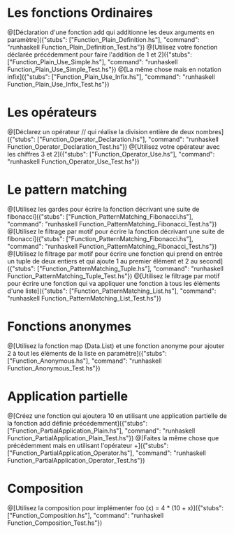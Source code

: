 # Les fonctions Ordinaires
@[Déclaration d'une fonction add qui additionne les deux arguments en paramètre]({"stubs": ["Function_Plain_Definition.hs"], "command": "runhaskell Function_Plain_Definition_Test.hs"})
@[Utilisez votre fonction déclarée précédemment pour faire l'addition de 1 et 2]({"stubs": ["Function_Plain_Use_Simple.hs"], "command": "runhaskell Function_Plain_Use_Simple_Test.hs"})
@[La même chose mais en notation infix]({"stubs": ["Function_Plain_Use_Infix.hs"], "command": "runhaskell Function_Plain_Use_Infix_Test.hs"})

# Les opérateurs
@[Déclarez un opérateur // qui réalise la division entière de deux nombres]({"stubs": ["Function_Operator_Declaration.hs"], "command": "runhaskell Function_Operator_Declaration_Test.hs"})
@[Utilisez votre opérateur avec les chiffres 3 et 2]({"stubs": ["Function_Operator_Use.hs"], "command": "runhaskell Function_Operator_Use_Test.hs"})

# Le pattern matching
@[Utilisez les gardes pour écrire la fonction décrivant une suite de fibonacci]({"stubs": ["Function_PatternMatching_Fibonacci.hs"], "command": "runhaskell Function_PatternMatching_Fibonacci_Test.hs"})
@[Utilisez le filtrage par motif pour écrire la fonction décrivant une suite de fibonacci]({"stubs": ["Function_PatternMatching_Fibonacci.hs"], "command": "runhaskell Function_PatternMatching_Fibonacci_Test.hs"})
@[Utilisez le filtrage par motif pour écrire une fonction qui prend en entrée un tuple de deux entiers et qui ajoute 1 au premier élément et 2 au second]({"stubs": ["Function_PatternMatching_Tuple.hs"], "command": "runhaskell Function_PatternMatching_Tuple_Test.hs"})
@[Utilisez le filtrage par motif pour écrire une fonction qui va appliquer une fonction à tous les éléments d'une liste]({"stubs": ["Function_PatternMatching_List.hs"], "command": "runhaskell Function_PatternMatching_List_Test.hs"})

# Fonctions anonymes
@[Utilisez la fonction map (Data.List) et une fonction anonyme pour ajouter 2 à tout les éléments de la liste en paramètre]({"stubs": ["Function_Anonymous.hs"], "command": "runhaskell Function_Anonymous_Test.hs"})

# Application partielle
@[Créez une fonction qui ajoutera 10 en utilisant une application partielle de la fonction add définie précédemment]({"stubs": ["Function_PartialApplication_Plain.hs"], "command": "runhaskell Function_PartialApplication_Plain_Test.hs"})
@[Faites la même chose que précédemment mais en utilisant l'opérateur +]({"stubs": ["Function_PartialApplication_Operator.hs"], "command": "runhaskell Function_PartialApplication_Operator_Test.hs"})

# Composition
@[Utilisez la composition pour implémenter foo (x) = 4 * (10 + x)]({"stubs": ["Function_Composition.hs"], "command": "runhaskell Function_Composition_Test.hs"})
